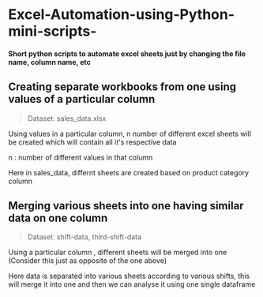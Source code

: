 # Excel-Automation-using-Python-mini-scripts-
#### Short python scripts to automate excel sheets just by changing the file name, column name, etc
## Creating separate workbooks from one using values of a particular column
> Dataset: sales_data.xlsx

Using values in a particular column, n number of different excel sheets will be created which will contain all it's respective data

n : number of different values in that column

Here in sales_data, differnt sheets are created based on product category column

## Merging various sheets into one having similar data on one column
>Dataset: shift-data, third-shift-data

Using a particular column , different sheets will be merged into one
(Consider this just as opposite of the one above)

Here data is separated into various sheets according to various shifts, this will merge it into one and then we can analyse it using one single dataframe

